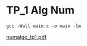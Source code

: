 # TP_1 Alg Num
    gcc -Wall main.c -o main -lm

[numalgo_tp1.pdf](https://github.com/draialexis/Y2_Num_Algo/files/7297754/numalgo_tp1.pdf)
